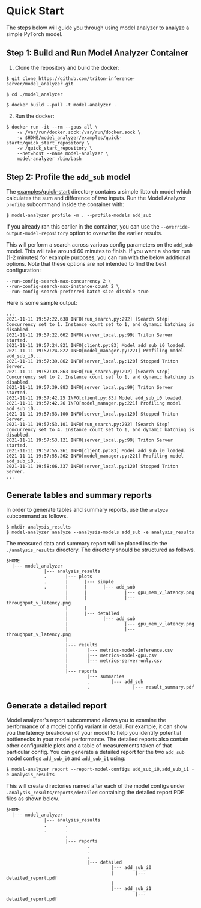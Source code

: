 <!--
Copyright (c) 2020-2021, NVIDIA CORPORATION & AFFILIATES. All rights reserved.

Licensed under the Apache License, Version 2.0 (the "License");
you may not use this file except in compliance with the License.
You may obtain a copy of the License at

    http://www.apache.org/licenses/LICENSE-2.0

Unless required by applicable law or agreed to in writing, software
distributed under the License is distributed on an "AS IS" BASIS,
WITHOUT WARRANTIES OR CONDITIONS OF ANY KIND, either express or implied.
See the License for the specific language governing permissions and
limitations under the License.
-->

# Quick Start

The steps below will guide you through using model analyzer to analyze a simple PyTorch model.

## Step 1: Build and Run Model Analyzer Container

1. Clone the repository and build the docker:
```
$ git clone https://github.com/triton-inference-server/model_analyzer.git

$ cd ./model_analyzer

$ docker build --pull -t model-analyzer .
```

2. Run the docker:
```
$ docker run -it --rm --gpus all \
    -v /var/run/docker.sock:/var/run/docker.sock \
    -v $HOME/model_analyzer/examples/quick-start:/quick_start_repository \
    -w /quick_start_repository \
    --net=host --name model-analyzer \
    model-analyzer /bin/bash
```

## Step 2: Profile the `add_sub` model

The [examples/quick-start](../examples/quick-start) directory contains a simple
libtorch model which calculates the sum and difference of two inputs. Run the
Model Analyzer `profile` subcommand inside the container with:

```
$ model-analyzer profile -m . --profile-models add_sub
```

If you already ran this earlier in the container, you can use the `--override-output-model-repository` option to overwrite the earlier results.

This will perform a search across various config parameters on the `add_sub`
model. This will take around 60 minutes to finish. If you want a shorter run (1-2 minutes) for example purposes, you can run with the below additional options. Note that these options are not intended to find the best configuration:

```
--run-config-search-max-concurrency 2 \
--run-config-search-max-instance-count 2 \
--run-config-search-preferred-batch-size-disable true
```

Here is some sample output:

```
...
2021-11-11 19:57:22.638 INFO[run_search.py:292] [Search Step] Concurrency set to 1. Instance count set to 1, and dynamic batching is disabled.
2021-11-11 19:57:22.662 INFO[server_local.py:99] Triton Server started.
2021-11-11 19:57:24.821 INFO[client.py:83] Model add_sub_i0 loaded.
2021-11-11 19:57:24.822 INFO[model_manager.py:221] Profiling model add_sub_i0...
2021-11-11 19:57:39.862 INFO[server_local.py:120] Stopped Triton Server.
2021-11-11 19:57:39.863 INFO[run_search.py:292] [Search Step] Concurrency set to 2. Instance count set to 1, and dynamic batching is disabled.
2021-11-11 19:57:39.883 INFO[server_local.py:99] Triton Server started.
2021-11-11 19:57:42.25 INFO[client.py:83] Model add_sub_i0 loaded.
2021-11-11 19:57:42.26 INFO[model_manager.py:221] Profiling model add_sub_i0...
2021-11-11 19:57:53.100 INFO[server_local.py:120] Stopped Triton Server.
2021-11-11 19:57:53.101 INFO[run_search.py:292] [Search Step] Concurrency set to 4. Instance count set to 1, and dynamic batching is disabled.
2021-11-11 19:57:53.121 INFO[server_local.py:99] Triton Server started.
2021-11-11 19:57:55.261 INFO[client.py:83] Model add_sub_i0 loaded.
2021-11-11 19:57:55.262 INFO[model_manager.py:221] Profiling model add_sub_i0...
2021-11-11 19:58:06.337 INFO[server_local.py:120] Stopped Triton Server.
...
```

## Generate tables and summary reports
In order to generate tables and summary reports, use the `analyze` subcommand as
follows.

```
$ mkdir analysis_results
$ model-analyzer analyze --analysis-models add_sub -e analysis_results
```

The measured data and summary report will be placed inside the
`./analysis_results` directory. The directory should be structured as follows.

```
$HOME
  |--- model_analyzer
              |--- analysis_results
              .       |--- plots
              .       |      |--- simple
              .       |      |      |--- add_sub
                      |      |              |--- gpu_mem_v_latency.png
                      |      |              |--- throughput_v_latency.png
                      |      |
                      |      |--- detailed
                      |             |--- add_sub
                      |                     |--- gpu_mem_v_latency.png
                      |                     |--- throughput_v_latency.png
                      | 
                      |--- results
                      |       |--- metrics-model-inference.csv 
                      |       |--- metrics-model-gpu.csv 
                      |       |--- metrics-server-only.csv
                      |
                      |--- reports
                              |--- summaries 
                              .        |--- add_sub
                              .                |--- result_summary.pdf
```

## Generate a detailed report

Model analyzer's report subcommand allows you to examine the performance of a
model config variant in detail. For example, it can show you the latency
breakdown of your model to help you identify potential bottlenecks in your model
performance. The detailed reports also contain other configurable plots and a
table of measurements taken of that particular config. You can generate a
detailed report for the two `add_sub` model configs `add_sub_i0` and
`add_sub_i1` using:

```
$ model-analyzer report --report-model-configs add_sub_i0,add_sub_i1 -e analysis_results 
```

This will create directories named after each of the model configs under
`.analysis_results/reports/detailed` containing the detailed report PDF files as
shown below.

```
$HOME
  |--- model_analyzer
              |--- analysis_results
              .       .
              .       .
                      .
                      |--- reports
                              .
                              .
                              .
                              |--- detailed
                                       |--- add_sub_i0
                                       |        |--- detailed_report.pdf
                                       |
                                       |--- add_sub_i1
                                                |--- detailed_report.pdf

```
